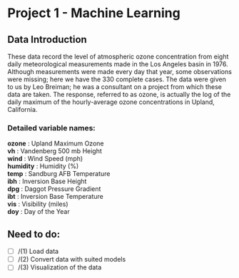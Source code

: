 # Project 1 - Machine Learning

## Data Introduction
These data record the level of atmospheric ozone concentration from eight daily meteorological measurements made in the Los Angeles basin in 1976.  Although measurements were made every day that year, some observations were missing; here we have the 330 complete cases. The data were given to us by Leo Breiman; he was a consultant on a project from which these data are taken.  The response, referred to as ozone, is actually the log of the daily maximum of the hourly-average ozone concentrations in Upland, California.


### Detailed variable names:
**ozone** : Upland Maximum Ozone <br />
**vh** : Vandenberg 500 mb Height <br />
**wind** : Wind Speed (mph) <br />
**humidity** : Humidity (%) <br />
**temp** : Sandburg AFB Temperature <br />
**ibh** : Inversion Base Height <br />
**dpg** : Daggot Pressure Gradient <br />
**ibt** : Inversion Base Temperature <br />
**vis** : Visibility (miles) <br />
**doy** : Day of the Year <br />

## Need to do: 
- [ ] /(1) Load data
- [ ] /(2) Convert data with suited models
- [ ] /(3) Visualization of the data

